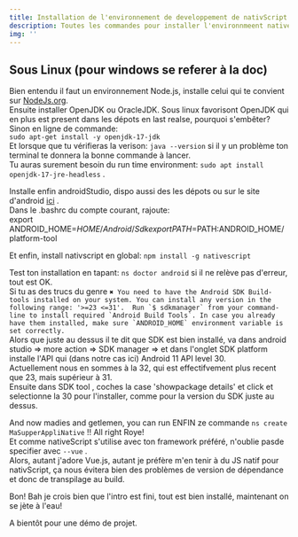 ```yaml
---
title: Installation de l'environnement de developpement de nativScript.
description: Toutes les commandes pour installer l'environnmeent nativeScript.
img: ''
---
```

   
   
## Sous Linux (pour windows se referer à la doc)   
   
   
Bien entendu il faut un environnement Node.js, installe celui qui te convient sur [NodeJs.org](https://nodejs.org/fr/download/).   
Ensuite installer OpenJDK ou OracleJDK. Sous linux  favorisont OpenJDK qui en plus est present dans les dépots en last realse, pourquoi s'embêter?   
Sinon en ligne de commande:   
```sudo apt-get install -y openjdk-17-jdk```   
Et lorsque que tu vérifieras la verison: ```java --version``` si il y un problème ton terminal te donnera la bonne commande à lancer.   
Tu auras surement besoin du run time environment: ```sudo apt install openjdk-17-jre-headless``` .   
   
Installe enfin androidStudio, dispo aussi des les dépots ou sur le site d'android [ici](https://developer.android.com/studio?gclid=EAIaIQobChMIj7a5wKif9QIVFdxRCh39Hge_EAAYASAAEgKeuPD_BwE&gclsrc=aw.ds) .   
Dans le .bashrc du compte courant, rajoute:   
export ANDROID_HOME=$HOME/Android/Sdk   
export PATH=$PATH:ANDROID_HOME/platform-tool   
   
Et enfin, install nativscript en global:
```npm install -g nativescript```   
   
Test ton installation en tapant: ```ns doctor android``` si il ne relève pas d'erreur, tout est OK.   
Si tu as des trucs du genre ```✖ You need to have the Android SDK Build-tools installed on your system. You can install any version in the following range: '>=23 <=31'. 
 Run `$ sdkmanager` from your command-line to install required `Android Build Tools`. In case you already have them installed, make sure `ANDROID_HOME` environment variable is set correctly. ```   
Alors que juste au dessus il te dit que SDK est bien installé, va dans android studio => more action => SDK manager => et dans l'onglet SDK platform installe l'API qui (dans notre cas ici) Android 11 API level 30.   
Actuellement nous en sommes à la 32, qui est effectifvement plus recent que 23, mais supérieur à 31.   
Ensuite dans SDK tool , coches la case 'showpackage details' et click et selectionne la 30 pour l'installer, comme pour la version du SDK juste au dessus.   
   
And now madies and getlemen, you can run ENFIN ze commande ```ns create MaSupperAppliNative``` !! All right Roye!   
Et comme nativeScript s'utilise avec ton framework préféré, n'oublie pasde specifier avec ```--vue``` .   
Alors, autant j'adore Vue.js, autant je préfère m'en tenir à du JS natif pour nativScript, ça nous évitera bien des problèmes de version de dépendance et donc de transpilage au build.   
   
Bon! Bah je crois bien que l'intro est fini, tout est bien installé, maintenant on se jète à l'eau!   
   
A bientôt pour une démo de projet.   
 





 


